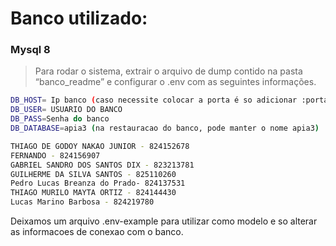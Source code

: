 # Banco utilizado:

### Mysql 8

> Para rodar o sistema, extrair o arquivo de dump contido na pasta “banco_readme” e configurar o .env com as seguintes informações.

~~~bash
DB_HOST= Ip banco (caso necessite colocar a porta é so adicionar :porta)
DB_USER= USUARIO DO BANCO
DB_PASS=Senha do banco
DB_DATABASE=apia3 (na restauracao do banco, pode manter o nome apia3)
~~~

~~~bash
THIAGO DE GODOY NAKAO JUNIOR - 824152678
FERNANDO - 824156907
GABRIEL SANDRO DOS SANTOS DIX - 823213781
GUILHERME DA SILVA SANTOS - 825110260
Pedro Lucas Breanza do Prado- 824137531
THIAGO MURILO MAYTA ORTIZ - 824144430
Lucas Marino Barbosa - 824219780
~~~


Deixamos um arquivo .env-example para utilizar como modelo e so alterar as informacoes de conexao com o banco. 


